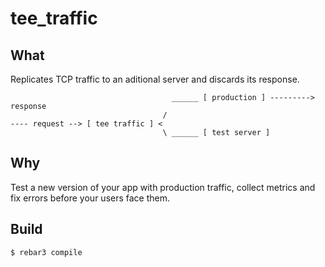 tee_traffic
=====

What
----
Replicates TCP traffic to an aditional server and discards its response.


```
                                    ______ [ production ] ---------> response
                                  /
---- request --> [ tee traffic ] <
                                  \ ______ [ test server ]
```

Why
---
Test a new version of your app with production traffic, collect metrics and fix errors before your users face them.


Build
-----

    $ rebar3 compile
